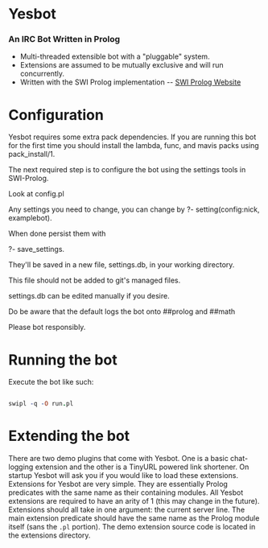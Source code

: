 Yesbot
======
### An IRC Bot Written in Prolog

* Multi-threaded extensible bot with a "pluggable" system.
* Extensions are assumed to be mutually exclusive and will run concurrently.
* Written with the SWI Prolog implementation -- [SWI Prolog Website](http://www.swi-prolog.org/)


Configuration
=============

Yesbot requires some extra pack dependencies. If you are running this bot for the first time you should install the 
lambda, func, and mavis packs using pack_install/1.

The next required step is to configure the bot using the settings tools in SWI-Prolog. 

Look at config.pl 

Any settings you need to change, you can change by
?- setting(config:nick, examplebot).

When done persist them with 

?- save_settings.

They'll be saved in a new file, settings.db, in your working directory.

This file should not be added to git's managed files.

settings.db can be edited manually if you desire.

Do be aware that the default logs the bot onto ##prolog and ##math

Please bot responsibly.


Running the bot
===============
Execute the bot like such:
```prolog

swipl -q -O run.pl
```

Extending the bot
=================

There are two demo plugins that come with Yesbot. One is a basic chat-logging extension
and the other is a TinyURL powered link shortener. On startup Yesbot will ask you if you would
like to load these extensions. Extensions for Yesbot are very simple. They are essentially
Prolog predicates with the same name as their containing modules. All Yesbot extensions 
are required to have an arity of 1 (this may change in the future). Extensions should all take in 
one argument: the current server line. The main extension predicate should have the same
name as the Prolog module itself (sans the `.pl` portion). The demo extension source code is
located in the extensions directory.
